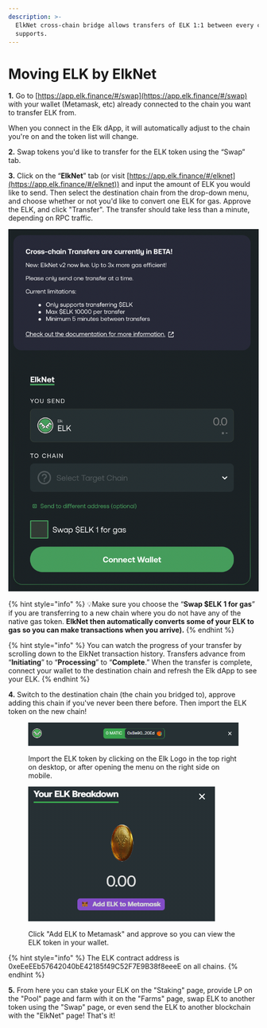 ```yaml
---
description: >-
  ElkNet cross-chain bridge allows transfers of ELK 1:1 between every chain Elk
  supports.
---
```


# Moving ELK by ElkNet

**1.** Go to [https://app.elk.finance/#/swap](https://app.elk.finance/#/swap) with your wallet (Metamask, etc) already connected to the chain you want to transfer ELK from.

When you connect in the Elk dApp, it will automatically adjust to the chain you're on and the token list will change.

**2.** Swap tokens you'd like to transfer for the ELK token using the “Swap” tab.

**3.** Click on the “**ElkNet**” tab (or visit [https://app.elk.finance/#/elknet](https://app.elk.finance/#/elknet)) and input the amount of ELK you would like to send. Then select the destination chain from the drop-down menu, and choose whether or not you'd like to convert one ELK for gas. Approve the ELK, and click "Transfer". The transfer should take less than a minute, depending on RPC traffic.

<img src="../.gitbook/assets/image (42).png" alt="" data-size="original">

{% hint style="info" %}
:bulb:Make sure you choose the “**Swap $ELK 1 for gas**” if you are transferring to a new chain where you do not have any of the native gas token. **ElkNet then automatically converts some of your ELK to gas so you can make transactions when you arrive).**
{% endhint %}

{% hint style="info" %}
You can watch the progress of your transfer by scrolling down to the ElkNet transaction history. Transfers advance from “**Initiating**” to “**Processing**” to “**Complete**.” When the transfer is complete, connect your wallet to the destination chain and refresh the Elk dApp to see your ELK.
{% endhint %}

**4.** Switch to the destination chain (the chain you bridged to), approve adding this chain if you've never been there before. Then import the ELK token on the new chain!

<figure><img src="../.gitbook/assets/image (30).png" alt=""><figcaption><p>Import the ELK token by clicking on the Elk Logo in the top right on desktop, or after opening the menu on the right side on mobile.</p></figcaption></figure>

<figure><img src="../.gitbook/assets/image (31).png" alt=""><figcaption><p>Click "Add ELK to Metamask" and approve so you can view the ELK token in your wallet.</p></figcaption></figure>

{% hint style="info" %}
The ELK contract address is 0xeEeEEb57642040bE42185f49C52F7E9B38f8eeeE on all chains.
{% endhint %}

**5.** From here you can stake your ELK on the "Staking" page, provide LP on the "Pool" page and farm with it on the "Farms" page, swap ELK to another token using the "Swap" page, or even send the ELK to another blockchain with the "ElkNet" page! That's it!
